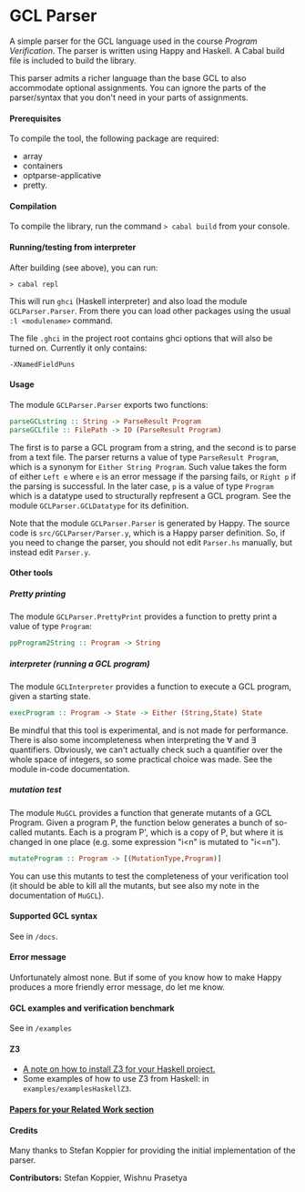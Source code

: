 # GCL Parser

A simple parser for the GCL language used in the course _Program Verification_. The parser is written using Happy and Haskell. A Cabal build file is included to build the library.

This parser admits a richer language than the base GCL to also accommodate optional assignments. You can ignore the parts of the parser/syntax that you don't need in your parts of assignments.

#### Prerequisites
To compile the tool, the following package are required:
* array
* containers
* optparse-applicative
* pretty.

#### Compilation
To compile the library, run the command `> cabal build` from your console.

#### Running/testing from interpreter

After building (see above), you can run:

```
> cabal repl
```

This will run `ghci` (Haskell interpreter) and also load the module `GCLParser.Parser`. From there you can load other packages using the usual `:l <modulename>` command.

The file `.ghci` in the project root contains ghci options that will also be turned on. Currently it only contains:

```
-XNamedFieldPuns
```


#### Usage

The module `GCLParser.Parser` exports two functions:

```Haskell
parseGCLstring :: String -> ParseResult Program
parseGCLfile :: FilePath -> IO (ParseResult Program)
```
The first is to parse a GCL program from a string, and the second is to parse from a text file. The parser returns a value of type `ParseResult Program`, which is a synonym for `Either String Program`. Such value takes the form of either `Left e` where `e` is an error message if the parsing fails, or `Right p` if the parsing is successful. In the later case, `p` is a value of type `Program` which is a datatype used to structurally repfresent a GCL program. See the module `GCLParser.GCLDatatype` for its definition.

Note that the module `GCLParser.Parser` is generated by Happy. The source code is `src/GCLParser/Parser.y`, which is a Happy parser definition. So, if you need to change the parser, you should not edit `Parser.hs` manually, but instead edit `Parser.y`.

#### Other tools

##### Pretty printing

The module `GCLParser.PrettyPrint` provides a function to pretty print a value of type `Program`:

```Haskell
ppProgram2String :: Program -> String
```

##### interpreter (running a GCL program)

The module `GCLInterpreter` provides a function to execute a GCL program, given a starting state.

```Haskell
execProgram :: Program -> State -> Either (String,State) State
```

Be mindful that this tool is experimental, and is not made for performance. There is also some incompleteness when interpreting the ∀ and ∃ quantifiers. Obviously, we can't actually check such a quantifier over the whole space of integers, so some practical choice was made. See the module in-code documentation.

##### mutation test

The module `MuGCL` provides a function that generate mutants of a GCL Program.
Given a program P, the function below generates a bunch of so-called
mutants. Each is a program P', which is a copy of P, but where it is changed
in one place (e.g. some expression "i<n" is mutated to "i<=n").

```Haskell
mutateProgram :: Program -> [(MutationType,Program)]
```

You can use this mutants to test the completeness of your verification
tool (it should be able to kill all the mutants, but see also my note in
the documentation of `MuGCL`).

#### Supported GCL syntax

See in `/docs`.

#### Error message

Unfortunately almost none. But if some of you know how to make Happy produces a more friendly error message, do let me know.

#### GCL examples and verification benchmark

See in `/examples`

#### Z3

* [A note on how to install Z3 for your Haskell project.](./docs/aboutInstallingZ3.md)
* Some examples of how to use Z3 from Haskell: in `examples/examplesHaskellZ3`.

#### [Papers for your Related Work section](./docs/papers.md)

#### Credits

Many thanks to Stefan Koppier for providing the initial implementation of the parser.

**Contributors:** Stefan Koppier, Wishnu Prasetya
